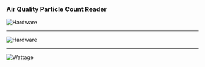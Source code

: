 ### Air Quality Particle Count Reader

![Hardware](./images/001.png)

---

![Hardware](./images/002.png)

---

![Wattage](./images/003.png)
